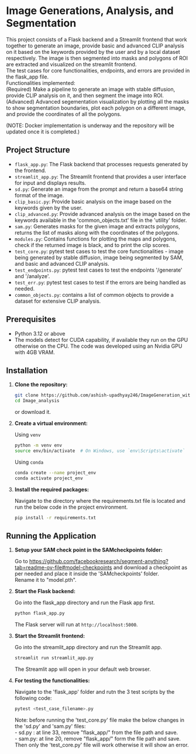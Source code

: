 # Image Generations, Analysis, and Segmentation

This project consists of a Flask backend and a Streamlit frontend that work together to generate an image, provide basic and advanced CLIP analysis on it based on the keywords provided by the user and by a local dataset respectively. The image is then segmented into masks and polygons of ROI are extracted and visualized on the streamlit frontend.<br/>
The test cases for core functionalities, endpoints, and errors are provided in the flask_app file.<br/>
Functionalities implemented: <br/>
(Required) Make a pipeline to generate an image with stable diffusion, provide CLIP analysis on it, and then segment the image into ROI.<br/>
(Advanced) Advanced segementation visualization by plotting all the masks to show segmentation boundaries, plot each polygon on a different image, and provide the coordinates of all the polygons.<br/>

(NOTE: Docker implementation is underway and the repository will be updated once it is completed.)


## Project Structure

- `flask_app.py`: The Flask backend that processes requests generated by the frontend.
- `streamlit_app.py`: The Streamlit frontend that provides a user interface for input and displays results.
- `sd.py`: Generate an image from the prompt and return a base64 string format of the image.
- `clip_basic.py`: Provide basic analysis on the image based on the keywords given by the user.
- `clip_advanced.py`: Provide advanced analysis on the image based on the keywords available in the 'common_objects.txt' file in the 'utility' folder.
- `sam.py`: Generates masks for the given image and extracts polygons, returns the list of masks along with the coordinates of the polygons.
- `modules.py`: Contains functions for plotting the maps and polygons, check if the returned image is black, and to print the clip scores.
- `test_core.py`: pytest test cases to test the core functionalities - image being generated by stable diffusion, image being segmented by SAM, and basic and advanced CLIP analysis.
- `test_endpoints.py`: pytest test cases to test the endpoints '/generate' and '/analyze'.
- `test_err.py`: pytest test cases to test if the errors are being handled as needed.
- `common_objects.py`: contains a list of common objects to provide a dataset for extensive CLIP analysis.

## Prerequisites

- Python 3.12 or above
- The models detect for CUDA capability, if available they run on the GPU otherwise on the CPU. The code was developed using an Nvidia GPU with 4GB VRAM.

## Installation

1. **Clone the repository:**

    ```bash
    git clone https://github.com/ashish-upadhyay246/ImageGeneration_withAnalysis.git
    cd Image_analysis
    ```
    or download it.

2. **Create a virtual environment:**

    Using `venv`

    ```bash
    python -m venv env
    source env/bin/activate  # On Windows, use `env\Scripts\activate`
    ```

    Using `conda`

    ```bash
    conda create --name project_env
    conda activate project_env
    ```

3. **Install the required packages:**

    Navigate to the directory where the requirements.txt file is located and run the below code in the project environment.
    ```bash
    pip install -r requirements.txt
    ```

## Running the Application

1. **Setup your SAM check point in the SAMcheckpoints folder:**

    Go to https://github.com/facebookresearch/segment-anything?tab=readme-ov-file#model-checkpoints
    and download a checkpoint as per needed and place it inside the 'SAMcheckpoints' folder.<br/>
    Rename it to "model.pth".


2. **Start the Flask backend:**

    Go into the flask_app directory and run the Flask app first.

    ```bash
    python flask_app.py
    ```

    The Flask server will run at `http://localhost:5000`.

3. **Start the Streamlit frontend:**

    Go into the streamlit_app directory and run the Streamlit app.

    ```bash
    streamlit run streamlit_app.py
    ```

    The Streamlit app will open in your default web browser.

4. **For testing the functionalities:**

    Navigate to the 'flask_app' folder and rutn the 3 test scripts by the following code:

    ```bash
    pytest <test_case_filename>.py
    ```
    Note: before running the 'test_core.py' file make the below changes in the 'sd.py' and 'sam.py' files:<br/>
        - sd.py : at line 33, remove "flask_app/" from the file path and save.<br/>
        - sam.py: at line 20, remove "flask_app/" form the file path and save.<br/>
        Then only the 'test_core.py' file will work otherwise it will show an error.

